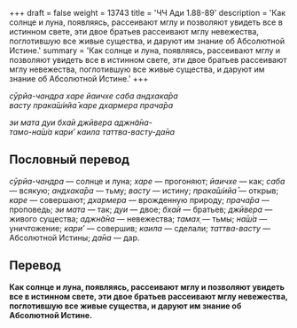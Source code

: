+++
draft = false
weight = 13743
title = 'ЧЧ Ади 1.88-89'
description = 'Как солнце и луна, появляясь, рассеивают мглу и позволяют увидеть все в истинном свете, эти двое братьев рассеивают мглу невежества, поглотившую все живые существа, и даруют им знание об Абсолютной Истине.'
summary = 'Как солнце и луна, появляясь, рассеивают мглу и позволяют увидеть все в истинном свете, эти двое братьев рассеивают мглу невежества, поглотившую все живые существа, и даруют им знание об Абсолютной Истине.'
+++

_сӯрйа-чандра харе йаичхе саба андхака̄ра  
васту прака̄ш́ийа̄ каре дхармера прача̄ра_

_эи мата дуи бха̄и джӣвера аджн̃а̄на-  
тамо-на̄ш́а кари’ каила таттва-васту-да̄на_

## Пословный перевод

_сӯрйа_\-_чандра_ — солнце и луна; _харе_ — прогоняют; _йаичхе_ — как; _саба_ — всякую; _андхака̄ра_ — тьму; _васту_ — истину; _прака̄ш́ийа̄_ — открыв; _каре_ — совершают; _дхармера_ — врожденную природу; _прача̄ра_ — проповедь; _эи_ _мата_ — так; _дуи_ — двое; _бха̄и_ — братьев; _джӣвера_ — живого существа; _аджн̃а̄на_ — невежества; _тамах̣_ — тьмы; _на̄ш́а_ — уничтожение; _кари’_ — совершив; _каила_ — сделали; _таттва_\-_васту_ — Абсолютной Истины; _да̄на_ — дар.

## Перевод

**Как солнце и луна, появляясь, рассеивают мглу и позволяют увидеть все в истинном свете, эти двое братьев рассеивают мглу невежества, поглотившую все живые существа, и даруют им знание об Абсолютной Истине.**
